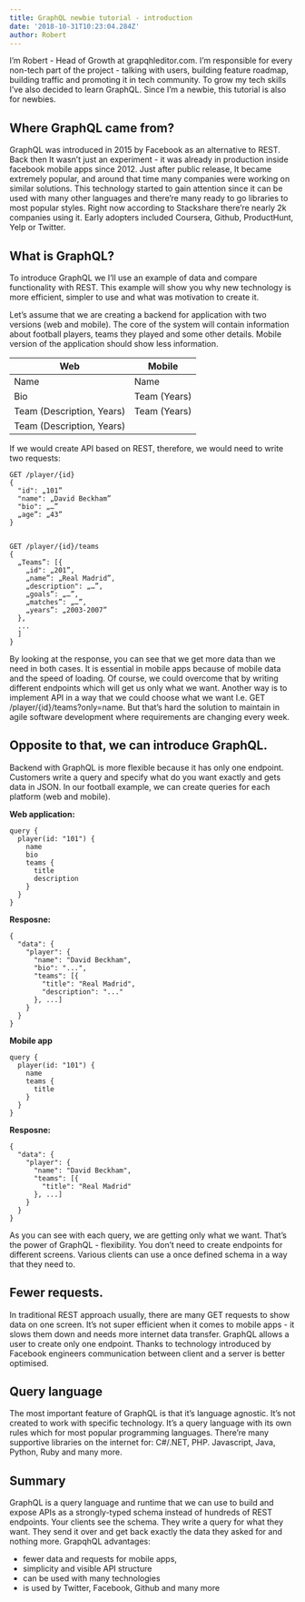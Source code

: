 ```yaml
---
title: GraphQL newbie tutorial - introduction
date: '2018-10-31T10:23:04.284Z'
author: Robert
---
```


I’m Robert - Head of Growth at grapqhleditor.com. I’m responsible for every non-tech part of the project -  talking with users, building feature roadmap, building traffic and promoting it in tech community. To grow my tech skills I’ve also decided to learn GraphQL. Since I’m a newbie, this tutorial is also for newbies.

## Where GraphQL came from?

GraphQL was introduced in 2015 by Facebook as an alternative to REST. Back then It wasn’t just an experiment - it was already in production inside facebook mobile apps since 2012.  Just after public release, It became extremely popular, and around that time many companies were working on similar solutions. This technology started to gain attention since it can be used with many other languages and there’re many ready to go libraries to most popular styles. Right now according to Stackshare there’re nearly 2k companies using it. Early adopters included Coursera, Github, ProductHunt, Yelp or Twitter.

## What is GraphQL?

To introduce GraphQL we I’ll use an example of data and compare functionality with REST. This example will show you why new technology is more efficient, simpler to use and what was motivation to create it. 

Let’s assume that we are creating a backend for application with two versions (web and mobile). The core of the system will contain information about football players, teams they played and some other details. Mobile version of the application should show less information.

| Web                       | Mobile     | 
| -------------| -------------| 
| Name| Name| 
| Bio| Team (Years)|   
| Team (Description, Years) | Team (Years)|   
| Team (Description, Years) ||   

If we would create API based on REST, therefore, we would need to write two requests:


    GET /player/{id}
    {
      "id": „101”
      "name": „David Beckham”
      "bio": „…”
      „age”: „43”
    }


    GET /player/{id}/teams
    {
      „Teams”: [{
        „id": „201”,
        „name”: „Real Madrid”,
        „description": „…”,
        „goals”: „…”,
        „matches”: „…”,
        „years”: „2003-2007”
      },
      ...
      ]
    }

By looking at the response, you can see that we get more data than we need in both cases. It is essential in mobile apps because of mobile data and the speed of loading.  Of course, we could overcome that by writing different endpoints which will get us only what we want. Another way is to implement API in a way that we could choose what we want I.e. GET /player/{id}/teams?only=name. But that’s hard the solution to maintain in agile software development where requirements are changing every week.


## Opposite to that, we can introduce GraphQL.

Backend with GraphQL is more flexible because it has only one endpoint. Customers write a query and specify what do you want exactly and gets data in JSON. In our football example, we can create queries for each platform (web and mobile).

**Web application:**

    query {
      player(id: "101") {
        name
        bio
        teams {
          title
          description
        }
      }
    }

**Resposne:**

    {
      "data": {
        "player": {
          "name": "David Beckham",
          "bio": "...",
          "teams": [{
            "title": "Real Madrid",
            "description": "..."
          }, ...]
        }
      }
    }

**Mobile app**

    query {
      player(id: "101") {
        name
        teams {
          title
        }
      }
    }

**Resposne:**

    {
      "data": {
        "player": {
          "name": "David Beckham",
          "teams": [{
            "title": "Real Madrid"
          }, ...]
        }
      }
    }

As you can see with each query, we are getting only what we want. That’s the power of GraphQL - flexibility. You don’t need to create endpoints for different screens. Various clients can use a once defined schema in a way that they need to.


## Fewer requests.

In traditional REST approach usually, there are many GET requests to show data on one screen. It’s not super efficient when it comes to mobile apps - it slows them down and needs more internet data transfer. GraphQL allows a user to create only one endpoint. Thanks to technology introduced by Facebook engineers communication between client and a server is better optimised.


## Query language

The most important feature of GraphQL is that it’s language agnostic. It’s not created to work with specific technology. It’s a query language with its own rules which for most popular programming languages. There’re many supportive libraries on the internet for: C#/.NET, PHP. Javascript, Java, Python, Ruby and many more.


## Summary

GraphQL is a query language and runtime that we can use to build and expose APIs as a strongly-typed schema instead of hundreds of REST endpoints. Your clients see the schema. They write a query for what they want. They send it over and get back exactly the data they asked for and nothing more. GrapqhQL advantages:

- fewer data and requests for mobile apps,
- simplicity and visible API structure
- can be used with many technologies
- is used by Twitter, Facebook, Github and many more